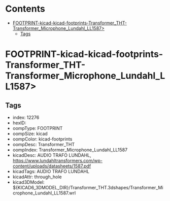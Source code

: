 



Contents
========

* [FOOTPRINT-kicad-kicad-footprints-Transformer_THT-Transformer_Microphone_Lundahl_LL1587>](#footprint-kicad-kicad-footprints-transformer_tht-transformer_microphone_lundahl_ll1587)
	* [Tags](#tags)

# FOOTPRINT-kicad-kicad-footprints-Transformer_THT-Transformer_Microphone_Lundahl_LL1587>

## Tags

- index: 12276
- hexID: 
- oompType: FOOTPRINT
- oompSize: kicad
- oompColor: kicad-footprints
- oompDesc: Transformer_THT
- oompIndex: Transformer_Microphone_Lundahl_LL1587
- kicadDesc: AUDIO TRAFO LUNDAHL, https://www.lundahltransformers.com/wp-content/uploads/datasheets/1587.pdf
- kicadTags: AUDIO TRAFO LUNDAHL
- kicadAttr: through_hole
- kicad3DModel: ${KICAD6_3DMODEL_DIR}/Transformer_THT.3dshapes/Transformer_Microphone_Lundahl_LL1587.wrl
